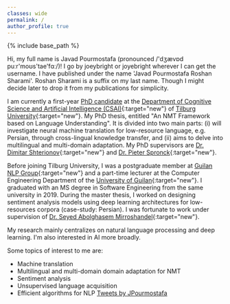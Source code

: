 ```yaml
---
classes: wide
permalink: /
author_profile: true
---
```

{% include base_path %}

Hi, my full name is Javad Pourmostafa (pronounced /'dʒævɒd puːr'moʊs'tae'fɑː/)! I go by joeybright or joyebright wherever I can get the username. I have published under the name 'Javad Pourmostafa Roshan Sharami'. Roshan Sharami is a suffix on my last name. Though I might decide later to drop it from my publications for simplicity.

I am currently a first-year [PhD candidate](https://www.tilburguniversity.edu/staff/j-pourmostafa) at the [Department of Cognitive Science and Artificial Intelligence (CSAI)](https://csai.nl){:target="new"} of [Tilburg University](https://www.tilburguniversity.edu/){:target="new"}. My PhD thesis, entitled "An NMT Framework based on Language Understanding". It is divided into two main parts: (i) will investigate neural machine translation for low-resource language, e.g. Persian, through cross-lingual knowledge transfer, and (ii) aims to delve into multilingual and multi-domain adaptation. My PhD supervisors are [Dr. Dimitar Shterionov](https://ilk.uvt.nl/~shterion/){:target="new"} and [Dr. Pieter Spronck](https://www.spronck.net/){:target="new"}.

Before joining Tilburg University, I was a postgraduate member at [Guilan NLP Group](https://nlp.guilan.ac.ir){:target="new"} and a part-time lecturer at the Computer Engineering Department of the [University of Guilan](https://guilan.ac.ir/en/home){:target="new"}. I graduated with an MS degree in Software Engineering from the same university in 2019. During the master thesis, I worked on designing sentiment analysis models using deep learning architectures for low-resources corpora (case-study: Persian). I was fortunate to work under supervision of [Dr. Seyed Abolghasem Mirroshandel](https://guilan.ac.ir/en/~mirroshandel){:target="new"}.

My research mainly centralizes on natural language processing and deep learning. I'm also interested in AI more broadly.

Some topics of interest to me are:

-   Machine translation
-   Multilingual and multi-domain domain adaptation for NMT
-   Sentiment analysis
-   Unsupervised language acquisition
-   Efficient algorithms for NLP
<a class="twitter-timeline" data-lang="en" data-width="500" data-theme="light" href="https://twitter.com/JPourmostafa?ref_src=twsrc%5Etfw">Tweets by JPourmostafa</a> <script async src="https://platform.twitter.com/widgets.js" charset="utf-8"></script>
